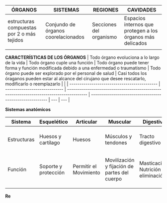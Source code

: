 | ÓRGANOS                                    | SISTEMAS                            | REGIONES                | CAVIDADES                                                  |
| ------------------------------------------ | ----------------------------------- | ----------------------- | ---------------------------------------------------------- |
| estructuras compuestas por 2 o más tejidos | Conjundo de órganos coorelacionados | Secciones del organismo | Espacios internos que protegen a los órganos más delicados |
|                                         |                                     |                         |                                                            |

**CARACTERÍSTICAS DE LOS ÓRGANOS**
| Todo órgano evoluciona a lo largo de la vida | Todo órgano cuple una función | Todo órgano puede tener forma y función modificada debido a una enfermedad o traumatismo | Todo órgano puede ser explorado por el personal de salud | Casi todos los óraganos pueden estar al alcance del cirujano que desee rescatarlo, modificarlo o reemplazarlo    |     |
| -------------------------------------------- | ----------------------------- | ---------------------------------------------------------------------------------------- | -------------------------------------------------------- | --- | --- |

**Sistemas anatómicos**

| Sistema     | Esquelético          | Articular              | Muscular                                     | Digestivo                            | Respiratorio         | Urinario                                  | Genitales                             | Endocrino                          | Cardiovascular                                | Linfático              | Nervioso                                         | Tegumentario                          |
| ----------- | -------------------- | ---------------------- | -------------------------------------------- | ------------------------------------ | -------------------- | ----------------------------------------- | ------------------------------------- | ---------------------------------- | --------------------------------------------- | ---------------------- | ------------------------------------------------ | ------------------------------------- |
| Estructuras | Huesos y cartílago   | Huesos                 | Músculos y tendones                          | Tracto digestivo                     | Conductos y pulmones | Riñones, vejiga y vias urinarias          | Gónadas, conductos y órganos sexuales | Glándulas                          | Corazón y vasos sanguíneos                    | Vasos, nodos y órganos | Nervios y tejido nervioso                        | Piel, anexos a esta y tela subcutánea |
| Función     | Soporte y protección | Permitir el Movimiento | Movilización y fijación de partes del cuerpo | Masticación, Nutrición y eliminación | Respiración          | Producir, transportar y eliminar la orina | Reproducción                          | Secreción y regulación de hormonas | Conducción sanguínea y componentes de/en esta | Inmunitaria            | Transporte de señales o impulsos físico-químicas | Protección                            |
|             |                      |                        |                                              |                                      |                      |                                           |                                       |                                    |                                               |                        |                                                  |                                       |

**Re**